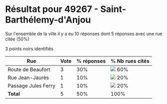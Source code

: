 # Résultat pour 49267 - Saint-Barthélemy-d'Anjou

Sur l'ensemble de la ville il y a eu 10 réponses dont 5 réponses avec une rue citée (50%)

3 points noirs identifiés

| Rue | Vote | % réponses | % Nb rues cités|
|-----|------|------------|----------------|
| Route de Beaufort | 3 | 30% | <img src="../../img/bar_60.gif" />&nbsp;60%|
| Rue Jean-Jaurès | 1 | 10% | <img src="../../img/bar_20.gif" />&nbsp;20%|
| Passage Jules Ferry | 1 | 10% | <img src="../../img/bar_20.gif" />&nbsp;20%|
| **Total** | 5 | 50% | 100%|
